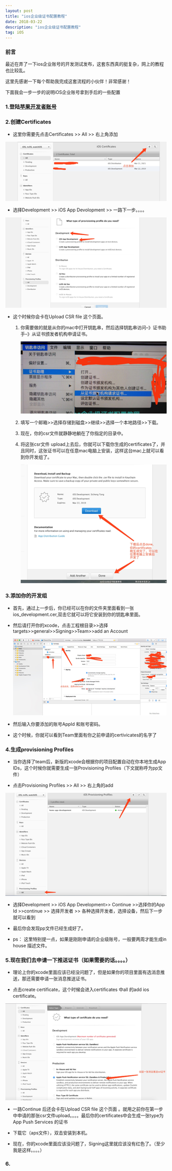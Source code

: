 ```yaml
---
layout: post
title: "ios企业级证书配置教程"
date: 2018-03-22
description: "ios企业级证书配置教程"
tag: iOS
---
```


### 前言

最近在弄了一下ios企业账号的开发测试发布，这套东西真的挺复杂，网上的教程也比较乱。

这里先感谢一下每个帮助我完成这套流程的小伙伴！非常感谢！

下面我会一步一步的说明iOS企业账号拿到手后的一些配置

### 1.登陆[苹果开发者账号](https://idmsa.apple.com/IDMSWebAuth/login?appIdKey=891bd3417a7776362562d2197f89480a8547b108fd934911bcbea0110d07f757&path=%2Faccount%2Fios%2Fprofile%2F&rv=1)

### 2.创建Certificates
* 这里你需要先点击Certificates >> All >> 右上角添加

![](/images/posts/iOS-cer-conf/img1.jpg)

* 选择Development >> iOS App Devolopment >> 一路下一步。。。。

![](/images/posts/iOS-cer-conf/WechatIMG133.jpeg)
* 这个时候你会卡在Upload CSR file 这个页面。
	1. 你需要做的就是从你的mac中打开钥匙串，然后选择钥匙串访问–》证书助手–》从证书颁发者机构申请证书。

	    ![](/images/posts/iOS-cer-conf/img2.jpeg)
	2. 填写一个邮箱>>选择存储到磁盘>>继续>>选择一个本地路径>>下载。
    3. 现在，你的csr文件就静静地躺在了你指定的目录中。
    4. 将这张csr文件 upload上去后，你就可以下载你生成的certificates了，并且同时，这张证书可以在任意mac电脑上安装，这样这台mac上就可以看到你开发组了。

        ![](/images/posts/iOS-cer-conf/1521712192392.jpg)

### 3.添加你的开发组

* 首先，通过上一步后，你已经可以在你的文件夹里面看到一张ios_development.cer,双击它就可以将它安装到你的钥匙串里面。

* 然后请打开你的xcode，点击工程根目录>>选择targets>>general>>Signing>>Team>>add an Account

    ![](/images/posts/iOS-cer-conf/WechatIMG131.jpeg)

* 然后输入你要添加的账号AppId 和账号密码。

* 这个时候，你就可以看到Team里面有你之前申请的certivicates的名字了

### 4.生成provisioning Profiles

* 当你选择了team后，新版的xcode会根据你的项目配置自动在你本地生成App IDs，这个时候你就需要生成一张Provisioning Profiles（下文就称呼为pp文件）

* 点击Provisioning Profiles >> All >> 右上角的add

![](/images/posts/iOS-cer-conf/WechatIMG132.jpeg)

* 选择Development >> iOS App Development>> Continue >>选择你的App Id >>continue >> 选择开发者 >> 各种选择开发者，选择设备，然后下一步就可以看到

* 最后你会发现pp文件已经生成好了。
* ps： 这里特别提一点，如果是刚刚申请的企业级账号，一般要两周才能生成in house 描述文件。

### 5.现在我们去申请一下推送证书（如果需要的话。。。。）
* 理论上你的xcode里面应该已经没问题了，但是如果你的项目里面有选消息推送，那还需要申请一张消息推送证书。



* 点击create certificate，这个时候会进入certificates 中all 的add ios certificate。

![](/images/posts/iOS-cer-conf/1521714014946.jpg)

* 一路Continue 后还会卡在Upload CSR file 这个页面 。就用之前你在第一步中申请的那张csr文件upload。。。。最后你的certificates中会生成一张type为App Push Services 的证书

* 下载它（aps文件），双击安装到本机。

* 现在，你的xcode里面应该没问题了，Signing这里就应该没有红色了。（至少我是这样。。。。）

### 6.


